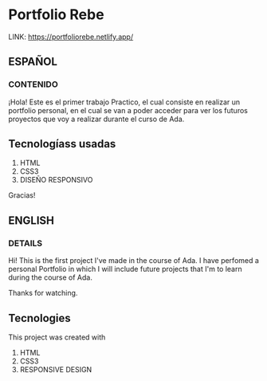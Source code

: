 
# Portfolio Rebe

LINK: https://portfoliorebe.netlify.app/

## ESPAÑOL

### CONTENIDO


¡Hola! Este es el primer trabajo Practico, el cual consiste en realizar un portfolio personal, en el cual se van a poder acceder para ver los futuros proyectos que voy a realizar durante el curso de Ada.

## Tecnologíass usadas 

1. HTML
2. CSS3
3. DISEÑO RESPONSIVO

Gracias!


## ENGLISH

### DETAILS

Hi! This is the first project I've made in the course of Ada. I have perfomed a personal Portfolio in which I will include future projects that I'm to learn during the course of Ada.

Thanks for watching.

## Tecnologies

This project was created with 

1. HTML
2. CSS3
3. RESPONSIVE DESIGN

